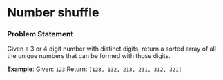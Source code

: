 # Number shuffle

### Problem Statement
Given a 3 or 4 digit number with distinct digits, return a sorted array of all the unique numbers that can be formed with those digits.

**Example**: 
Given: ```123```
Return: ```[123, 132, 213, 231, 312, 321]```